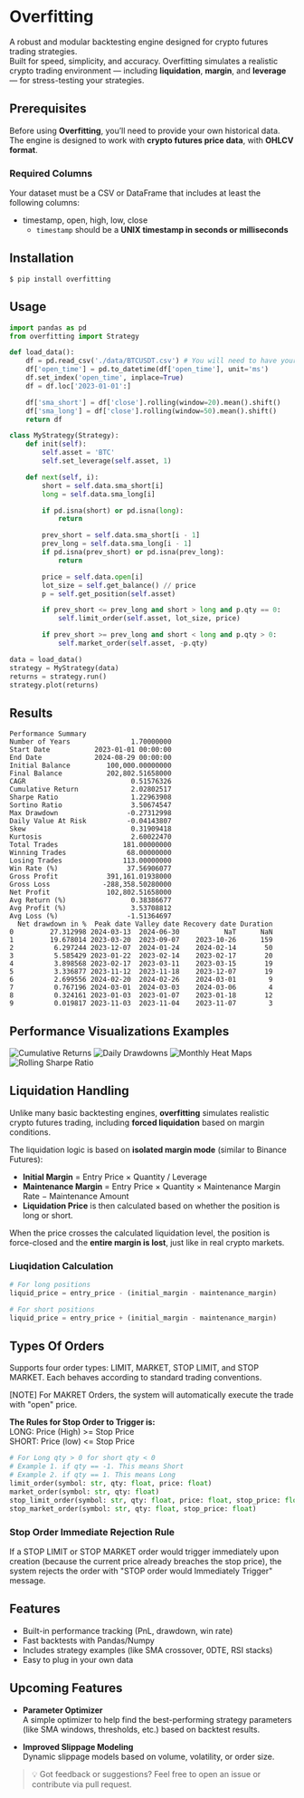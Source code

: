 # Overfitting

A robust and modular backtesting engine designed for crypto futures trading strategies.  
Built for speed, simplicity, and accuracy. Overfitting simulates a realistic crypto trading environment — including **liquidation**, **margin**, and **leverage** — for stress-testing your strategies.

## Prerequisites

Before using **Overfitting**, you’ll need to provide your own historical data.  
The engine is designed to work with **crypto futures price data**, with **OHLCV format**.

### Required Columns

Your dataset must be a CSV or DataFrame that includes at least the following columns:
- timestamp, open, high, low, close
  - `timestamp` should be a **UNIX timestamp in seconds or milliseconds**

## Installation
    $ pip install overfitting


## Usage
```python
import pandas as pd
from overfitting import Strategy

def load_data():
    df = pd.read_csv('./data/BTCUSDT.csv') # You will need to have your own DATA!
    df['open_time'] = pd.to_datetime(df['open_time'], unit='ms')
    df.set_index('open_time', inplace=True)
    df = df.loc['2023-01-01':]

    df['sma_short'] = df['close'].rolling(window=20).mean().shift()
    df['sma_long'] = df['close'].rolling(window=50).mean().shift()
    return df

class MyStrategy(Strategy):
    def init(self):
        self.asset = 'BTC'
        self.set_leverage(self.asset, 1)

    def next(self, i):
        short = self.data.sma_short[i]
        long = self.data.sma_long[i]

        if pd.isna(short) or pd.isna(long):
            return

        prev_short = self.data.sma_short[i - 1]
        prev_long = self.data.sma_long[i - 1]
        if pd.isna(prev_short) or pd.isna(prev_long):
            return

        price = self.data.open[i]
        lot_size = self.get_balance() // price
        p = self.get_position(self.asset)

        if prev_short <= prev_long and short > long and p.qty == 0:
            self.limit_order(self.asset, lot_size, price)

        if prev_short >= prev_long and short < long and p.qty > 0:
            self.market_order(self.asset, -p.qty)

data = load_data()
strategy = MyStrategy(data)
returns = strategy.run()
strategy.plot(returns)
```

Results
-------
```text
Performance Summary
Number of Years               1.70000000
Start Date           2023-01-01 00:00:00
End Date             2024-08-29 00:00:00
Initial Balance         100,000.00000000
Final Balance           202,802.51658000
CAGR                          0.51576326
Cumulative Return             2.02802517
Sharpe Ratio                  1.22963908
Sortino Ratio                 3.50674547
Max Drawdown                 -0.27312998
Daily Value At Risk          -0.04143807
Skew                          0.31909418
Kurtosis                      2.60022470
Total Trades                181.00000000
Winning Trades               68.00000000
Losing Trades               113.00000000
Win Rate (%)                 37.56906077
Gross Profit            391,161.01938000
Gross Loss             -288,358.50280000
Net Profit              102,802.51658000
Avg Return (%)                0.38386677
Avg Profit (%)                3.53708812
Avg Loss (%)                 -1.51364697
  Net drawdown in %  Peak date Valley date Recovery date Duration
0         27.312998 2024-03-13  2024-06-30           NaT      NaN
1         19.678014 2023-03-20  2023-09-07    2023-10-26      159
2          6.297244 2023-12-07  2024-01-24    2024-02-14       50
3          5.585429 2023-01-22  2023-02-14    2023-02-17       20
4          3.898568 2023-02-17  2023-03-11    2023-03-15       19
5          3.336877 2023-11-12  2023-11-18    2023-12-07       19
6          2.699556 2024-02-20  2024-02-26    2024-03-01        9
7          0.767196 2024-03-01  2024-03-03    2024-03-06        4
8          0.324161 2023-01-03  2023-01-07    2023-01-18       12
9          0.019817 2023-11-03  2023-11-04    2023-11-07        3
```

## Performance Visualizations Examples

![Cumulative Returns](https://raw.githubusercontent.com/dohyunkjuly/overfitting/main/documents/culmulative_returns.png)
![Daily Drawdowns](https://raw.githubusercontent.com/dohyunkjuly/overfitting/main/documents/daily_drawdowns.png)
![Monthly Heat Maps](https://raw.githubusercontent.com/dohyunkjuly/overfitting/main/documents/monthly_heat_maps.png)
![Rolling Sharpe Ratio](https://raw.githubusercontent.com/dohyunkjuly/overfitting/main/documents/rolling_sharpe_ratio.png)

## Liquidation Handling

Unlike many basic backtesting engines, **overfitting** simulates realistic crypto futures trading, including **forced liquidation** based on margin conditions.

The liquidation logic is based on **isolated margin mode** (similar to Binance Futures):

- **Initial Margin** = Entry Price × Quantity / Leverage  
- **Maintenance Margin** = Entry Price × Quantity × Maintenance Margin Rate − Maintenance Amount  
- **Liquidation Price** is then calculated based on whether the position is long or short.

When the price crosses the calculated liquidation level, the position is force-closed and the **entire margin is lost**, just like in real crypto markets.

### Liuqidation Calculation

```python
# For long positions
liquid_price = entry_price - (initial_margin - maintenance_margin)

# For short positions
liquid_price = entry_price + (initial_margin - maintenance_margin)
```

## Types Of Orders
Supports four order types: LIMIT, MARKET, STOP LIMIT, and STOP MARKET. Each behaves according to standard trading conventions.

[NOTE] For MAKRET Orders, the system will automatically execute the trade with "open" price.

**The Rules for Stop Order to Trigger is:** <br>
LONG: Price (High) >= Stop Price <br>
SHORT: Price (low) <= Stop Price
```python
# For Long qty > 0 for short qty < 0
# Example 1. if qty == -1. This means Short
# Example 2. if qty == 1. This means Long
limit_order(symbol: str, qty: float, price: float)
market_order(symbol: str, qty: float)
stop_limit_order(symbol: str, qty: float, price: float, stop_price: float)
stop_market_order(symbol: str, qty: float, stop_price: float)
```

### Stop Order Immediate Rejection Rule
If a STOP LIMIT or STOP MARKET order would trigger immediately upon creation (because the current price already breaches the stop price), the system rejects the order with "STOP order would Immediately Trigger" message.

## Features

- Built-in performance tracking (PnL, drawdown, win rate)
- Fast backtests with Pandas/Numpy
- Includes strategy examples (like SMA crossover, 0DTE, RSI stacks)
- Easy to plug in your own data

## Upcoming Features

- **Parameter Optimizer**  
  A simple optimizer to help find the best-performing strategy parameters (like SMA windows, thresholds, etc.) based on backtest results.

- **Improved Slippage Modeling**  
  Dynamic slippage models based on volume, volatility, or order size.

> 💡 Got feedback or suggestions? Feel free to open an issue or contribute via pull request.
